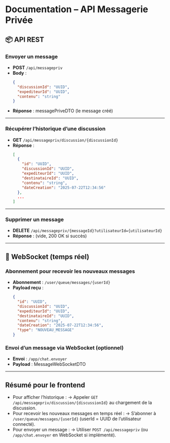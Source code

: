 # Documentation – API Messagerie Privée

## 📦 API REST

### Envoyer un message
- **POST** `/api/messagepriv`
- **Body** :
  ```json
  {
    "discussionId": "UUID",
    "expediteurId": "UUID",
    "contenu": "string"
  }
  ```
- **Réponse** : messagePriveDTO (le message créé)

---

### Récupérer l’historique d’une discussion
- **GET** `/api/messagepriv/discussion/{discussionId}`
- **Réponse** :
  ```json
  [
    {
      "id": "UUID",
      "discussionId": "UUID",
      "expediteurId": "UUID",
      "destinataireId": "UUID",
      "contenu": "string",
      "dateCreation": "2025-07-22T12:34:56"
    },
    ...
  ]
  ```

---

### Supprimer un message
- **DELETE** `/api/messagepriv/{messageId}?utilisateurId={utilisateurId}`
- **Réponse** : (vide, 200 OK si succès)

---

## 🔔 WebSocket (temps réel)

### Abonnement pour recevoir les nouveaux messages
- **Abonnement** : `/user/queue/messages/{userId}`
- **Payload reçu** :
  ```json
  {
    "id": "UUID",
    "discussionId": "UUID",
    "expediteurId": "UUID",
    "destinataireId": "UUID",
    "contenu": "string",
    "dateCreation": "2025-07-22T12:34:56",
    "type": "NOUVEAU_MESSAGE"
  }
  ```

### Envoi d’un message via WebSocket (optionnel)
- **Envoi** : `/app/chat.envoyer`
- **Payload** : MessageWebSocketDTO

---

## Résumé pour le frontend

- Pour afficher l’historique :
  → Appeler `GET /api/messagepriv/discussion/{discussionId}` au chargement de la discussion.
- Pour recevoir les nouveaux messages en temps réel :
  → S’abonner à `/user/queue/messages/{userId}` (userId = UUID de l’utilisateur connecté).
- Pour envoyer un message :
  → Utiliser `POST /api/messagepriv` (ou `/app/chat.envoyer` en WebSocket si implémenté).
